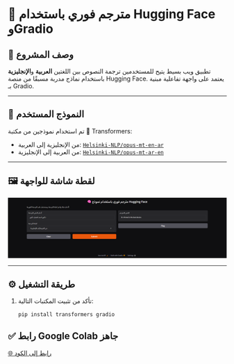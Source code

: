 # 🧠 مترجم فوري باستخدام Hugging Face وGradio

## 🧩 وصف المشروع
تطبيق ويب بسيط يتيح للمستخدمين ترجمة النصوص بين اللغتين **العربية** و**الإنجليزية** باستخدام نماذج مدربة مسبقًا من منصة Hugging Face. يعتمد على واجهة تفاعلية مبنية بـ Gradio.

---

## 🧠 النموذج المستخدم
تم استخدام نموذجين من مكتبة 🤗 Transformers:

- من الإنجليزية إلى العربية: [`Helsinki-NLP/opus-mt-en-ar`](https://huggingface.co/Helsinki-NLP/opus-mt-en-ar)
- من العربية إلى الإنجليزية: [`Helsinki-NLP/opus-mt-ar-en`](https://huggingface.co/Helsinki-NLP/opus-mt-ar-en)

---

## 🖼️ لقطة شاشة للواجهة

![واجهة التطبيق](Screenshot%202025-05-07%20071037.png)


---

## ⚙️ طريقة التشغيل
1. تأكد من تثبيت المكتبات التالية:
   ```bash
   pip install transformers gradio
## ✅ رابط Google Colab جاهز 
[🌐 رابط إلى الكود](https://colab.research.google.com/drive/111Mb5g6V8hA-8bkXK4-Pj2TRHo6kpTPU#scrollTo=RuTEGPAe5G_h)
